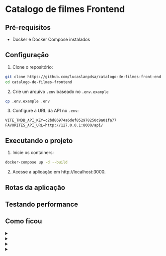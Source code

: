# Catalogo de filmes Frontend

## Pré-requisitos

- Docker e Docker Compose instalados

## Configuração

1. Clone o repositório:
```bash
git clone https://github.com/lucaslanpdsa/catalogo-de-filmes-front-end
cd catalogo-de-filmes-frontend
```
2. Crie um arquivo `.env` baseado no `.env.example`
```bash
cp .env.example .env
```
3. Configure a URL da API no `.env`:
```env
VITE_TMDB_API_KEY=c2bd86974a6def852978250c9a01fa77
FAVORITES_API_URL=http://127.0.0.1:8000/api/
```

## Executando o projeto

1. Inicie os containers:
```bash
docker-compose up -d --build
```
2. Acesse a aplicação em http://localhost:3000.

## Rotas da aplicação



## Testando performance



## Como ficou

<details>
<summary> </summary>
<img src="./doc/login.png">
</details>
<details>
<summary> </summary>
<img src="./doc/ .png">
</details>
<details>
<summary> </summary>
<img src="./doc/ .png">
</details>
<details>
<summary> </summary>
<img src="./doc/ .png">
</details>
